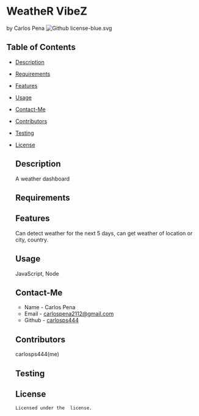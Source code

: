 # WeatheR VibeZ
  by Carlos Pena
  ![Github license](https://img.shields.io/badge/license-)-blue.svg
  ## Table of Contents
  * [Description](#description)
  * [Requirements](#requirements)
  * [Features](#features)
  * [Usage](#usage)
  * [Contact-Me](#contact-me)
  * [Contributors](#contributors)
  * [Testing](#testing)
  
* [License](#license)

  ## Description
  A weather dashboard 
  ## Requirements
  
  ## Features
  Can detect weather for the next 5 days, can get weather of location or city, country.
  ## Usage
  JavaScript, Node
  ## Contact-Me
  * Name - Carlos Pena
  * Email - carlospena2112@gmail.com
  * Github - [carlosps444](https://github.com/carlosps444/)
  ## Contributors
  carlosps444(me)
  ## Testing
  
  ## License
    
      
      Licensed under the  license.

